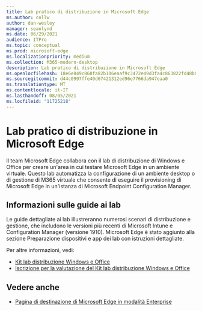 ```yaml
---
title: Lab pratico di distribuzione in Microsoft Edge
ms.author: collw
author: dan-wesley
manager: seanlynd
ms.date: 06/29/2021
audience: ITPro
ms.topic: conceptual
ms.prod: microsoft-edge
ms.localizationpriority: medium
ms.collection: M365-modern-desktop
description: Lab pratico di distribuzione in Microsoft Edge
ms.openlocfilehash: 18e6e849c868fa82b106eaaf9c3472e49d3fa4c863822fd48b023025544ebffe
ms.sourcegitcommit: d44c0997ffe40d67421312ed96e7766da947eaa0
ms.translationtype: MT
ms.contentlocale: it-IT
ms.lasthandoff: 08/05/2021
ms.locfileid: "11725218"
---
```

# <a name="microsoft-edge-hands-on-deployment-lab"></a>Lab pratico di distribuzione in Microsoft Edge

Il team Microsoft Edge collabora con il lab di distribuzione di Windows e Office per creare un'area in cui testare Microsoft Edge in un ambiente virtuale. Questo lab automatizza la configurazione di un ambiente desktop o di gestione di M365 virtuale che consente di eseguire il provisioning di Microsoft Edge in un'istanza di Microsoft Endpoint Configuration Manager.

## <a name="about-the-lab-guides"></a>Informazioni sulle guide ai lab

Le guide dettagliate ai lab illustreranno numerosi scenari di distribuzione e gestione, che includono le versioni più recenti di Microsoft Intune e Configuration Manager (versione 1910). Microsoft Edge è stato aggiunto alla sezione Preparazione dispositivi e app dei lab con istruzioni dettagliate.

Per altre informazioni, vedi:

- [Kit lab distribuzione Windows e Office](/microsoft-365/enterprise/modern-desktop-deployment-and-management-lab?view=o365-worldwide)
- [Iscrizione per la valutazione del Kit lab distribuzione Windows e Office](https://www.microsoft.com/evalcenter/evaluate-lab-kit)

## <a name="see-also"></a>Vedere anche

- [Pagina di destinazione di Microsoft Edge in modalità Enterprise](https://aka.ms/EdgeEnterprise)